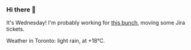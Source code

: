 ### Hi there :wave:

It's Wednesday! I'm probably working for [this bunch](https://github.com/kohofinancial), moving some Jira tickets.

Weather in Toronto: light rain, at +18°C.

